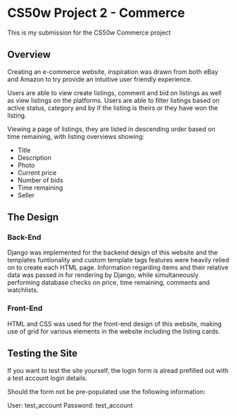 # CS50w Project 2 - Commerce

This is my submission for the CS50w Commerce project

## Overview

Creating an e-commerce website, inspiration was drawn from both eBay and Amazon to try provide an intuitive user friendly experience.

Users are able to view create listings, comment and bid on listings as well as view listings on the platforms. Users are able to filter listings based on active status, category and by if the listing is theirs or they have won the listing.

Viewing a page of listings, they are listed in descending order based on time remaining, with listing overviews showing:

- Title
- Description
- Photo
- Current price
- Number of bids
- Time remaining
- Seller

## The Design

### Back-End

Django was implemented for the backend design of this website and the templates funtionality and custom template tags features were heavily relied on to create each HTML page. Information regarding items and their relative data was passed in for rendering by Django, while simultaneously performing database checks on price, time remaining, comments and watchlists.

### Front-End

HTML and CSS was used for the front-end design of this website, making use of grid for various elements in the website including the listing cards.

## Testing the Site

If you want to test the site yourself, the login form is alread prefilled out with a test account login details.

Should the form not be pre-populated use the following information:

User: test_account
Password: test_account
